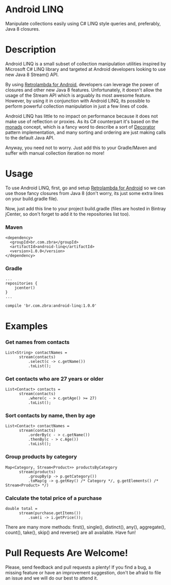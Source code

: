 # Android LINQ
Manipulate collections easily using C# LINQ style queries and, preferably, Java 8 closures.

# Description

Android LINQ is a small subset of collection manipulation utilities inspired by Microsoft C# LINQ library and targeted at Android developers looking to use new Java 8 Stream() API. 

By using [Retrolambda for Android](https://github.com/evant/gradle-retrolambda), developers can leverage the power of closures and other new Java 8 features. Unfortunately, it doesn't allow the usage of the Stream API which is arguably its most awesome feature. However, by using it in conjunction with Android LINQ, its possible to perform powerful collection manipulation in just a few lines of code. 

Android LINQ has little to no impact on performance because it does not make use of reflection or proxies. As its C# counterpart it's based on the [monads](http://en.wikipedia.org/wiki/Monad_(functional_programming)) concept, which is a fancy word to describe a sort of [Decorator](http://en.wikipedia.org/wiki/Decorator_pattern) pattern implementation, and many sorting and ordering are just making calls to the default Java API.

Anyway, you need not to worry. Just add this to your Gradle/Maven and suffer with manual collection iteration no more!

# Usage

To use Android LINQ, first, go and setup [Retrolambda for Android](https://github.com/evant/gradle-retrolambda) so we can use those fancy closures from Java 8 (don't worry, its just some extra lines on your build.gradle file). 

Now, just add this line to your project build.gradle (files are hosted in Bintray jCenter, so don't forget to add it to the repositories list too).

### Maven 

```
<dependency>
  <groupId>br.com.zbra</groupId>
  <artifactId>android-linq</artifactId>
  <version>1.0.0</version>
</dependency>
```

### Gradle

```
...
repositories {
    jcenter()
}
...
```
```
compile 'br.com.zbra:android-linq:1.0.0'
```

# Examples

### Get names from contacts

```
List<String> contactNames = 
      stream(contacts)
          .select(c -> c.getName())
          .toList();
````

### Get contacts who are 27 years or older
```
List<Contact> contacts = 
      stream(contacts)
          .where(c - > c.getAge() >= 27)
          .toList();
```
### Sort contacts by name, then by age
```
List<Contact> contactNames = 
      stream(contacts)
          .orderBy(c - > c.getName())
          .thenBy(c - > c.Age())
          .toList();
```

### Group products by category

```
Map<Category, Stream<Product>> productsByCategory
      stream(products)
          .groupBy(p -> p.getCategory())
          .toMap(g -> g.getKey() /* Category */, g.getElements() /* Stream<Product> */)
```

### Calculate the total price of a purchase

```
double total = 
      stream(purchase.getItems())
          .sum(i -> i.getPrice());
```

There are many more methods: first(), single(), distinct(), any(), aggregate(), count(), take(), skip() and reverse() are all available. Have fun!

# Pull Requests Are Welcome!

Please, send feedback and pull requests a plenty! 
If you find a bug, a missing feature or have an improvement suggestion, don't be afraid to file an issue and we will do our best to attend it.
